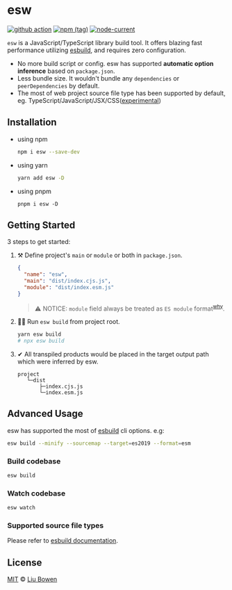 # esw

[![github action](https://github.com/lbwa/esw/actions/workflows/test.yml/badge.svg)](https://github.com/lbwa/esw/actions) [![npm (tag)](https://img.shields.io/npm/v/esw/latest?style=flat-square)](https://www.npmjs.com/package/esw) [![node-current](https://img.shields.io/node/v/esw?style=flat-square)](https://nodejs.org/en/download/)

`esw` is a JavaScript/TypeScript library build tool. It offers blazing fast performance utilizing [esbuild](https://esbuild.github.io), and requires zero configuration.

- No more build script or config. esw has supported **automatic option inference** based on `package.json`.
- Less bundle size. It wouldn't bundle any `dependencies` or `peerDependencies` by default.
- The most of web project source file type has been supported by default, eg. TypeScript/JavaScript/JSX/CSS([experimental](https://esbuild.github.io/content-types/#css))

## Installation

- using npm

  ```bash
  npm i esw --save-dev
  ```

- using yarn

  ```bash
  yarn add esw -D
  ```

- using pnpm

  ```console
  pnpm i esw -D
  ```

## Getting Started

3 steps to get started:

1. ⚒️ Define project's `main` or `module` or both in `package.json`.

   ```json
   {
     "name": "esw",
     "main": "dist/index.cjs.js",
     "module": "dist/index.esm.js"
   }
   ```

   > ⚠️ NOTICE: `module` field always be treated as `ES module` format<sup>[why](https://nodejs.org/api/packages.html#packages_dual_commonjs_es_module_packages)</sup>.

2. 👨‍💻 Run `esw build` from project root.

   ```bash
   yarn esw build
   # npx esw build
   ```

3. ✔ All transpiled products would be placed in the target output path which were inferred by esw.

   ```
   project
      └─dist
          ├─index.cjs.js
          └─index.esm.js
   ```

## Advanced Usage

esw has supported the most of [esbuild](https://github.com/evanw/esbuild) cli options. e.g:

```bash
esw build --minify --sourcemap --target=es2019 --format=esm
```

### Build codebase

```bash
esw build
```

### Watch codebase

```bash
esw watch
```

### Supported source file types

Please refer to [esbuild documentation](https://esbuild.github.io/content-types/).

## License

[MIT](./LICENSE) © [Liu Bowen](https://github.com/lbwa)
